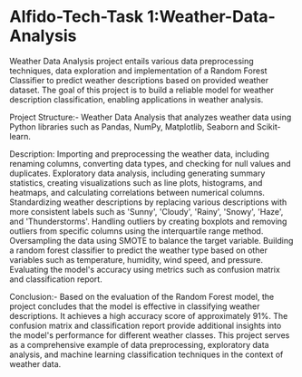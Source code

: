 # Alfido-Tech-Task 1:Weather-Data-Analysis
Weather Data Analysis project entails various data preprocessing techniques, data exploration and implementation of a Random Forest Classifier to predict weather descriptions based on provided weather dataset. The goal of this project is to build a reliable model for weather description classification, enabling applications in weather analysis.

Project Structure:- Weather Data Analysis that analyzes weather data using Python libraries such as Pandas, NumPy, Matplotlib, Seaborn and Scikit-learn.

Description:
Importing and preprocessing the weather data, including renaming columns, converting data types, and checking for null values and duplicates.
Exploratory data analysis, including generating summary statistics, creating visualizations such as line plots, histograms, and heatmaps, and calculating correlations between numerical columns.
Standardizing weather descriptions by replacing various descriptions with more consistent labels such as 'Sunny', 'Cloudy', 'Rainy', 'Snowy', 'Haze', and 'Thunderstorms'.
Handling outliers by creating boxplots and removing outliers from specific columns using the interquartile range method.
Oversampling the data using SMOTE to balance the target variable.
Building a random forest classifier to predict the weather type based on other variables such as temperature, humidity, wind speed, and pressure.
Evaluating the model's accuracy using metrics such as confusion matrix and classification report.

Conclusion:- Based on the evaluation of the Random Forest model, the project concludes that the model is effective in classifying weather descriptions. It achieves a high accuracy score of approximately 91%. The confusion matrix and classification report provide additional insights into the model's performance for different weather classes. This project serves as a comprehensive example of data preprocessing, exploratory data analysis, and machine learning classification techniques in the context of weather data.
